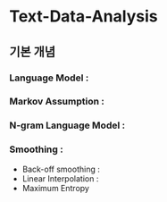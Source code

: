 # Text-Data-Analysis

## 기본 개념

### Language Model :
 
### Markov Assumption :
 
### N-gram Language Model :
 
### Smoothing : 
 - Back-off smoothing : 
 - Linear Interpolation :
 - Maximum Entropy